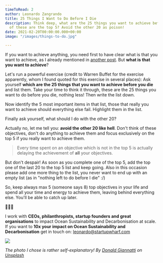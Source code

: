 ```yaml
---
timeToRead: 2
author: Leonardo Zangrando
title: 25 Things I Want to Do Before I Die
description: Think deep, what are the 25 things you want to achieve before you die? Which
  of these are the top 5? Avoid the other 20 as poison!
date: 2021-02-20T00:00:00.000+00:00
image: "/images/things-to-do.jpg"

---
```

If you want to achieve anything, you need first to have clear what is that you want to achieve, as I already mentioned in [another post](/post/how-to-materialise-the-things-you-need-to-achieve-your-objective/). But **what is that you want to achieve**?

Let's run a powerful exercise (credit to Warren Buffet for the exercise apparently, whom I found quoted for this exercise in several places): Ask yourself **which are the 25 things that you want to achieve before you die** and list them. Take your time to think it through, these are the 25 things you want to do before you die, nothing less! Then write the list down.

Now identify the 5 most important items in that list, those that really you want to achieve should everything else fail. Highlight them in the list.

Finally ask yourself, what should I do with the other 20?

Actually no, let me tell you: **avoid the other 20 like hell**. Don't think of these objectives, don't do anything to achieve them and focus exclusively on the top 5 if you really want to achieve them.

> Every time spent on an objective which is not in the top 5 is actually delaying the achievement of **all** your objectives.

But don't despair! As soon as you complete one of the top 5, add the top one of the last 20 to the top 5 list and keep going. Also in this occasion please add one more thing to the list, you never want to end up with an empty list (as in "nothing left to do before I die" :/)

So, keep always max 5 (someone says 8) top objectives in your life and spend all your time and energy to achieve them, leaving behind everything else. You'll be able to catch up later.

🌊🌊🌊

I work with **CEOs, philanthropists, startup founders and great organisations** to impact Ocean Sustainability and Decarbonisation at scale. If you want to **10x your impact on Ocean Sustainability and Decarbonisation** get in touch on: [leonardo@startupwharf.com](mailto:leonardo@startupwharf.com)

![](/images/things-to-do.jpg)

_The photo I chose is rather self-explanatory! By_ [_Donald Giannatti_](https://unsplash.com/@wizwow?utm_source=unsplash&utm_medium=referral&utm_content=creditCopyText) _on_ [_Unsplash_](https://unsplash.com/s/photos/list?utm_source=unsplash&utm_medium=referral&utm_content=creditCopyText)
